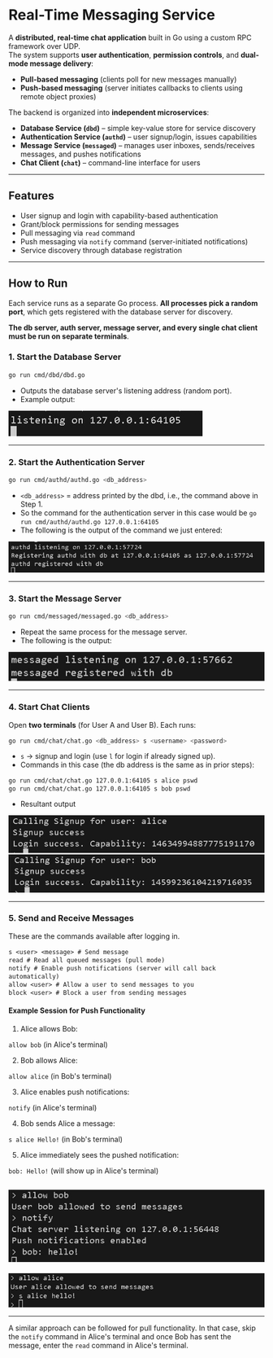 # Real-Time Messaging Service

A **distributed, real-time chat application** built in Go using a custom RPC framework over UDP.  
The system supports **user authentication**, **permission controls**, and **dual-mode message delivery**:  
- **Pull-based messaging** (clients poll for new messages manually)  
- **Push-based messaging** (server initiates callbacks to clients using remote object proxies)

The backend is organized into **independent microservices**:
- **Database Service (`dbd`)** – simple key-value store for service discovery
- **Authentication Service (`authd`)** – user signup/login, issues capabilities
- **Message Service (`messaged`)** – manages user inboxes, sends/receives messages, and pushes notifications
- **Chat Client (`chat`)** – command-line interface for users

---

## Features
- User signup and login with capability-based authentication
- Grant/block permissions for sending messages
- Pull messaging via `read` command
- Push messaging via `notify` command (server-initiated notifications)
- Service discovery through database registration

---



## How to Run

Each service runs as a separate Go process. **All processes pick a random port**, which gets registered with the database server for discovery. 

**The db server, auth server, message server, and every single chat client must be run on separate terminals**.

### 1. Start the Database Server

```bash
go run cmd/dbd/dbd.go
```

- Outputs the database server's listening address (random port).  
- Example output:

![DB Server](src/images/11.jpg)

---

### 2. Start the Authentication Server

```bash
go run cmd/authd/authd.go <db_address>
```


- `<db_address>` = address printed by the dbd, i.e., the command above in Step 1.  
- So the command for the authentication server in this case would be `go run cmd/authd/authd.go 127.0.0.1:64105`
- The following is the output of the command we just entered:



![Auth Server](src/images/2.jpg)

---

### 3. Start the Message Server

```bash
go run cmd/messaged/messaged.go <db_address>
```

- Repeat the same process for the message server.  
- The following is the output:


![Message Server](src/images/3.jpg)

---

### 4. Start Chat Clients
Open **two terminals** (for User A and User B). Each runs:

```bash
go run cmd/chat/chat.go <db_address> s <username> <password>
```


- `s` → signup and login (use `l` for login if already signed up).  
- Commands in this case (the db address is the same as in prior steps):

```
go run cmd/chat/chat.go 127.0.0.1:64105 s alice pswd
go run cmd/chat/chat.go 127.0.0.1:64105 s bob pswd
```
- Resultant output

![Chat Client 1](src/images/4.jpg)![Chat Client 2](src/images/5.jpg)

---
### 5. Send and Receive Messages

These are the commands available after logging in.


```
s <user> <message> # Send message
read # Read all queued messages (pull mode)
notify # Enable push notifications (server will call back automatically)
allow <user> # Allow a user to send messages to you
block <user> # Block a user from sending messages
```



#### Example Session for Push Functionality
1. Alice allows Bob:

`allow bob` (in Alice's terminal)


2. Bob allows Alice:

`allow alice` (in Bob's terminal)


3. Alice enables push notifications:

`notify` (in Alice's terminal)


4. Bob sends Alice a message:

`s alice Hello!` (in Bob's terminal)


5. Alice immediately sees the pushed notification:

`bob: Hello!` (will show up in Alice's terminal)



![Push Example](src/images/7.jpg)
---
![Push Example](src/images/6.jpg)

---

A similar approach can be followed for pull functionality. In that case, skip the `notify` command in Alice's terminal and once Bob has sent the message, enter the `read` command in Alice's terminal.

